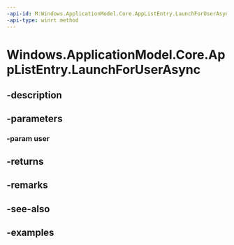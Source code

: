 ```yaml
---
-api-id: M:Windows.ApplicationModel.Core.AppListEntry.LaunchForUserAsync(Windows.System.User)
-api-type: winrt method
---
```


<!-- Method syntax.
public IAsyncOperation<bool> AppListEntry.LaunchForUserAsync(User user)
-->

# Windows.ApplicationModel.Core.AppListEntry.LaunchForUserAsync

## -description

## -parameters
### -param user

## -returns

## -remarks

## -see-also

## -examples

